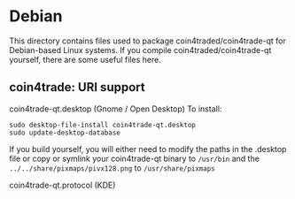 
Debian
====================
This directory contains files used to package coin4traded/coin4trade-qt
for Debian-based Linux systems. If you compile coin4traded/coin4trade-qt yourself, there are some useful files here.

## coin4trade: URI support ##


coin4trade-qt.desktop  (Gnome / Open Desktop)
To install:

	sudo desktop-file-install coin4trade-qt.desktop
	sudo update-desktop-database

If you build yourself, you will either need to modify the paths in
the .desktop file or copy or symlink your coin4trade-qt binary to `/usr/bin`
and the `../../share/pixmaps/pivx128.png` to `/usr/share/pixmaps`

coin4trade-qt.protocol (KDE)

